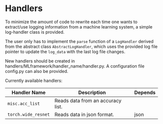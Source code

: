 # Handlers
To minimize the amount of code to rewrite each time one wants to extract/use 
logging information from a machine learning system, a simple log-handler class
is provided.

The user only has to implement the ``parse`` function of a ``LogHandler`` 
derived from the abstract class ``AbstractLogHandler``, which uses the provided
log file pointer to update the ``log_data`` with the last log file changes.

New handlers should be created in handlers/MLframework/handler_name/handler.py. A configuration
file config.py can also be provided.


Currently available handlers:

Handler Name | Description | Depends
------------|-------------|--------
``misc.acc_list`` | Reads data from an accuracy list. | 
``torch.wide_resnet`` | Reads data in json format. | json